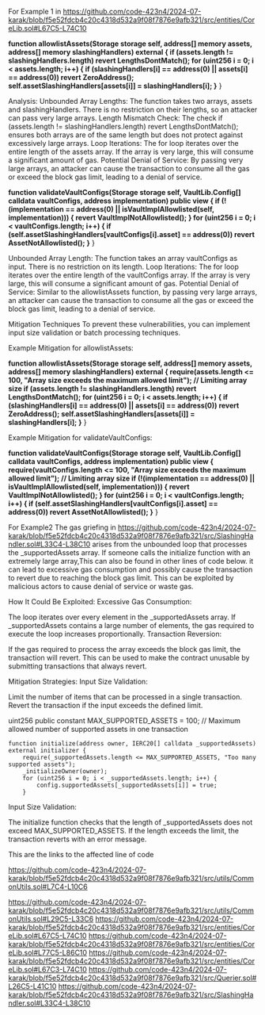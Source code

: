 
For Example 1 in https://github.com/code-423n4/2024-07-karak/blob/f5e52fdcb4c20c4318d532a9f08f7876e9afb321/src/entities/CoreLib.sol#L67C5-L74C10

**function allowlistAssets(Storage storage self, address[] memory assets, address[] memory slashingHandlers) external {
    if (assets.length != slashingHandlers.length) revert LengthsDontMatch();
    for (uint256 i = 0; i < assets.length; i++) {
        if (slashingHandlers[i] == address(0) || assets[i] == address(0)) revert ZeroAddress();
        self.assetSlashingHandlers[assets[i]] = slashingHandlers[i];
    }**
}

Analysis:
Unbounded Array Lengths: The function takes two arrays, assets and slashingHandlers. There is no restriction on their lengths, so an attacker can pass very large arrays.
Length Mismatch Check: The check if (assets.length != slashingHandlers.length) revert LengthsDontMatch(); ensures both arrays are of the same length but does not protect against excessively large arrays.
Loop Iterations: The for loop iterates over the entire length of the assets array. If the array is very large, this will consume a significant amount of gas.
Potential Denial of Service: By passing very large arrays, an attacker can cause the transaction to consume all the gas or exceed the block gas limit, leading to a denial of service. 




**function validateVaultConfigs(Storage storage self, VaultLib.Config[] calldata vaultConfigs, address implementation) public view {
    if (!(implementation == address(0) || isVaultImplAllowlisted(self, implementation))) {
        revert VaultImplNotAllowlisted();
    }
    for (uint256 i = 0; i < vaultConfigs.length; i++) {
        if (self.assetSlashingHandlers[vaultConfigs[i].asset] == address(0)) revert AssetNotAllowlisted();
    }**
}

Unbounded Array Length: The function takes an array vaultConfigs as input. There is no restriction on its length.
Loop Iterations: The for loop iterates over the entire length of the vaultConfigs array. If the array is very large, this will consume a significant amount of gas.
Potential Denial of Service: Similar to the allowlistAssets function, by passing very large arrays, an attacker can cause the transaction to consume all the gas or exceed the block gas limit, leading to a denial of service.


Mitigation Techniques
To prevent these vulnerabilities, you can implement input size validation or batch processing techniques.

Example Mitigation for allowlistAssets:

**function allowlistAssets(Storage storage self, address[] memory assets, address[] memory slashingHandlers) external {
    require(assets.length <= 100, "Array size exceeds the maximum allowed limit"); // Limiting array size
    if (assets.length != slashingHandlers.length) revert LengthsDontMatch();
    for (uint256 i = 0; i < assets.length; i++) {
        if (slashingHandlers[i] == address(0) || assets[i] == address(0)) revert ZeroAddress();
        self.assetSlashingHandlers[assets[i]] = slashingHandlers[i];
    }**
}

Example Mitigation for validateVaultConfigs:

**function validateVaultConfigs(Storage storage self, VaultLib.Config[] calldata vaultConfigs, address implementation) public view {
    require(vaultConfigs.length <= 100, "Array size exceeds the maximum allowed limit"); // Limiting array size
    if (!(implementation == address(0) || isVaultImplAllowlisted(self, implementation))) {
        revert VaultImplNotAllowlisted();
    }
    for (uint256 i = 0; i < vaultConfigs.length; i++) {
        if (self.assetSlashingHandlers[vaultConfigs[i].asset] == address(0)) revert AssetNotAllowlisted();
    }**
}









For Example2 The gas griefing in https://github.com/code-423n4/2024-07-karak/blob/f5e52fdcb4c20c4318d532a9f08f7876e9afb321/src/SlashingHandler.sol#L33C4-L38C10 arises from the unbounded loop that processes the _supportedAssets array. If someone calls the initialize function with an extremely large array,This can also be found in other lines of code below. it can lead to excessive gas consumption and possibly cause the transaction to revert due to reaching the block gas limit. This can be exploited by malicious actors to cause denial of service or waste gas.

How It Could Be Exploited:
Excessive Gas Consumption:

The loop iterates over every element in the _supportedAssets array.
If _supportedAssets contains a large number of elements, the gas required to execute the loop increases proportionally.
Transaction Reversion:

If the gas required to process the array exceeds the block gas limit, the transaction will revert.
This can be used to make the contract unusable by submitting transactions that always revert.

Mitigation Strategies:
Input Size Validation:

Limit the number of items that can be processed in a single transaction.
Revert the transaction if the input exceeds the defined limit.


uint256 public constant MAX_SUPPORTED_ASSETS = 100; // Maximum allowed number of supported assets in one transaction

    function initialize(address owner, IERC20[] calldata _supportedAssets) external initializer {
        require(_supportedAssets.length <= MAX_SUPPORTED_ASSETS, "Too many supported assets");
        _initializeOwner(owner);
        for (uint256 i = 0; i < _supportedAssets.length; i++) {
            config.supportedAssets[_supportedAssets[i]] = true;
        }

Input Size Validation:

The initialize function checks that the length of _supportedAssets does not exceed MAX_SUPPORTED_ASSETS.
If the length exceeds the limit, the transaction reverts with an error message.





This are the links to the affected line of code

https://github.com/code-423n4/2024-07-karak/blob/f5e52fdcb4c20c4318d532a9f08f7876e9afb321/src/utils/CommonUtils.sol#L7C4-L10C6

https://github.com/code-423n4/2024-07-karak/blob/f5e52fdcb4c20c4318d532a9f08f7876e9afb321/src/utils/CommonUtils.sol#L29C5-L33C6
https://github.com/code-423n4/2024-07-karak/blob/f5e52fdcb4c20c4318d532a9f08f7876e9afb321/src/entities/CoreLib.sol#L67C5-L74C10
https://github.com/code-423n4/2024-07-karak/blob/f5e52fdcb4c20c4318d532a9f08f7876e9afb321/src/entities/CoreLib.sol#L77C5-L86C10
https://github.com/code-423n4/2024-07-karak/blob/f5e52fdcb4c20c4318d532a9f08f7876e9afb321/src/entities/CoreLib.sol#L67C3-L74C10
https://github.com/code-423n4/2024-07-karak/blob/f5e52fdcb4c20c4318d532a9f08f7876e9afb321/src/Querier.sol#L26C5-L41C10
https://github.com/code-423n4/2024-07-karak/blob/f5e52fdcb4c20c4318d532a9f08f7876e9afb321/src/SlashingHandler.sol#L33C4-L38C10